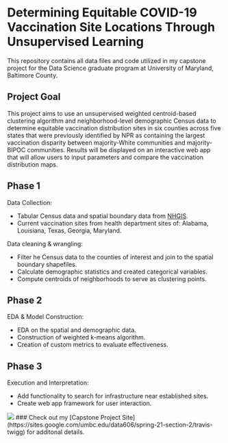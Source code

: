 # Determining Equitable COVID-19 Vaccination Site Locations Through Unsupervised Learning

This repository contains all data files and code utilized in my capstone project for the Data Science graduate program at University of Maryland, Baltimore County.

## Project Goal

This project aims to use an unsupervised weighted centroid-based clustering algorithm and neighborhood-level demographic Census data to determine equitable vaccination distribution sites in six counties across five states that were previously identified by NPR as containing the largest vaccination disparity between majority-White communities and majority-BIPOC communities. Results will be displayed on an interactive web app that will allow users to input parameters and compare the vaccination distribution maps.

## Phase 1
Data Collection: 
*   Tabular Census data and spatial boundary data from [NHGIS](https://www.nhgis.org/).
*   Current vaccination sites from health department sites of: Alabama, Louisiana, Texas, Georgia, Maryland.

Data cleaning & wrangling:
*   Filter he Census data to the counties of interest and join to the spatial boundary shapefiles.
*   Calculate demographic statistics and created categorical variables.
*   Compute centroids of neighborhoods to serve as clustering points. 

## Phase 2
EDA & Model Construction:
*   EDA on the spatial and demographic data.
*   Construction of weighted k-means algorithm.
*   Creation of custom metrics to evaluate effectiveness.

## Phase 3
Execution and Interpretation:
*   Add functionality to search for infrastructure near established sites.
*   Create web app framework for user interaction.

<img src="https://github.com/travis8719/Determining-Equitable-COVID-19-Vaccination-Site-Locations-Through-Unsupervised-Learning/blob/main/Phase3/webapp.png"/>
### Check out my [Capstone Project Site](https://sites.google.com/umbc.edu/data606/spring-21-section-2/travis-twigg) for additonal details.
